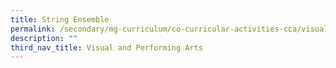 ```yaml
---
title: String Ensemble
permalink: /secondary/mg-curriculum/co-curricular-activities-cca/visual-and-performing-arts/string-ensemble/
description: ""
third_nav_title: Visual and Performing Arts
---
```

